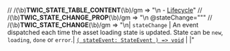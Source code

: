 // /(\b)__TWIC_STATE_TABLE_CONTENT__(\b)/gm => "\n    - [Lifecycle](#lifecycle)"
// /(\b)__TWIC_STATE_CHANGE_PROP__(\b)/gm => "\n  @stateChange=\"<function>\""
// /(\b)__TWIC_STATE_CHANGE__(\b)/gm => "\n| `stateChange` | An event dispatched each time the asset loading state is updated. State can be `new`, `loading`, `done` or `error`.| [`( stateEvent: StateEvent ) => void`](#state-event-type) | |"


